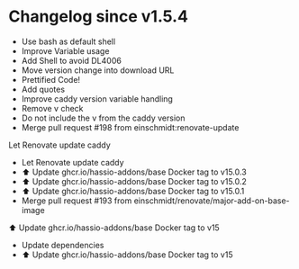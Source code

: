 # Changelog since v1.5.4
- Use bash as default shell 
- Improve Variable usage 
- Add Shell to avoid DL4006 
- Move version change into download URL 
- Prettified Code! 
- Add quotes 
- Improve caddy version variable handling 
- Remove v check 
- Do not include the v from the caddy version 
- Merge pull request #198 from einschmidt:renovate-update

Let Renovate update caddy 
- Let Renovate update caddy 
- ⬆️ Update ghcr.io/hassio-addons/base Docker tag to v15.0.3 
- ⬆️ Update ghcr.io/hassio-addons/base Docker tag to v15.0.2 
- ⬆️ Update ghcr.io/hassio-addons/base Docker tag to v15.0.1 
- Merge pull request #193 from einschmidt/renovate/major-add-on-base-image

⬆️ Update ghcr.io/hassio-addons/base Docker tag to v15 
- Update dependencies 
- ⬆️ Update ghcr.io/hassio-addons/base Docker tag to v15 
